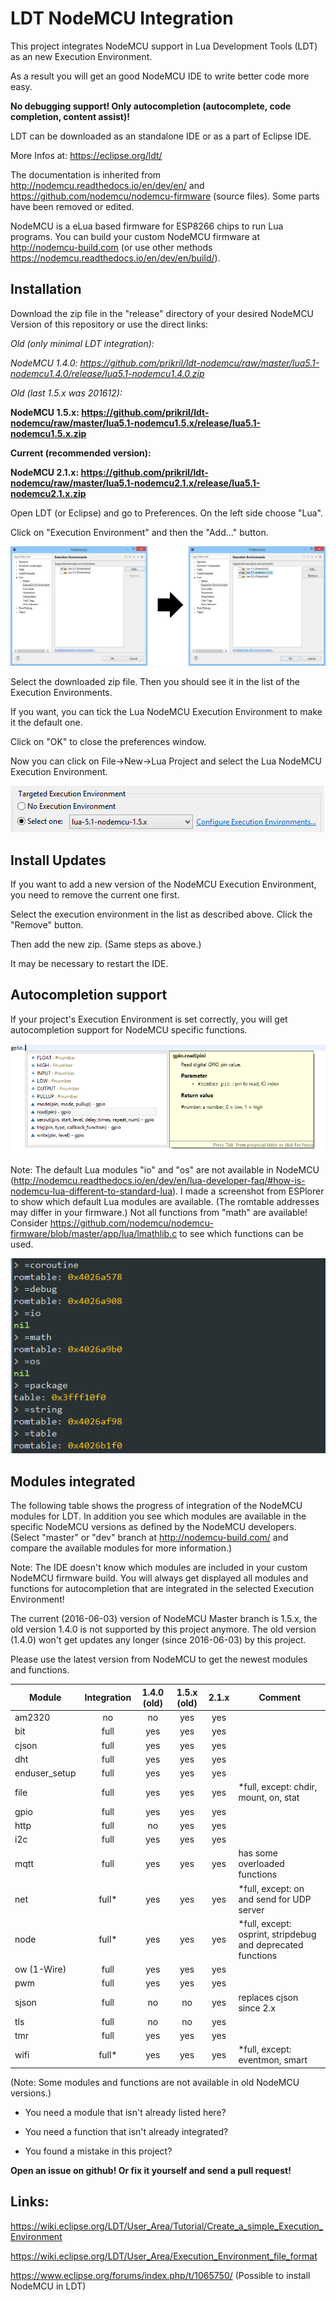 # LDT NodeMCU Integration

This project integrates NodeMCU support in Lua Development Tools (LDT) as an new Execution Environment.

As a result you will get an good NodeMCU IDE to write better code more easy.

**No debugging support! Only autocompletion (autocomplete, code completion, content assist)!**

LDT can be downloaded as an standalone IDE or as a part of Eclipse IDE.

More Infos at: https://eclipse.org/ldt/

The documentation is inherited from http://nodemcu.readthedocs.io/en/dev/en/ and https://github.com/nodemcu/nodemcu-firmware (source files).
Some parts have been removed or edited.

NodeMCU is a eLua based firmware for ESP8266 chips to run Lua programs.
You can build your custom NodeMCU firmware at http://nodemcu-build.com (or use other methods https://nodemcu.readthedocs.io/en/dev/en/build/).

## Installation
Download the zip file in the "release" directory of your desired NodeMCU Version of this repository or use the direct links:

*Old (only minimal LDT integration):*

*NodeMCU 1.4.0: https://github.com/prikril/ldt-nodemcu/raw/master/lua5.1-nodemcu1.4.0/release/lua5.1-nodemcu1.4.0.zip*

*Old (last 1.5.x was 201612):*

**NodeMCU 1.5.x: https://github.com/prikril/ldt-nodemcu/raw/master/lua5.1-nodemcu1.5.x/release/lua5.1-nodemcu1.5.x.zip**

**Current (recommended version):**

**NodeMCU 2.1.x: https://github.com/prikril/ldt-nodemcu/raw/master/lua5.1-nodemcu2.1.x/release/lua5.1-nodemcu2.1.x.zip**

Open LDT (or Eclipse) and go to Preferences. On the left side choose "Lua".

Click on "Execution Environment" and then the "Add..." button.

![Add zip](/pics/add-ee-compact02.png?raw=true)

Select the downloaded zip file. Then you should see it in the list of the Execution Environments.

If you want, you can tick the Lua NodeMCU Execution Environment to make it the default one.

Click on "OK" to close the preferences window.

Now you can click on File->New->Lua Project and select the Lua NodeMCU Execution Environment.

![Create Project](/pics/create-proj01.png?raw=true)

## Install Updates
If you want to add a new version of the NodeMCU Execution Environment, you need to remove the current one first.

Select the execution environment in the list as described above. Click the "Remove" button.

Then add the new zip. (Same steps as above.)

It may be necessary to restart the IDE.

## Autocompletion support
If your project's Execution Environment is set correctly, you will get autocompletion support for NodeMCU specific functions.

![Autocomplete](/pics/autocomplete01.png?raw=true)

Note: The default Lua modules "io" and "os" are not available in NodeMCU (http://nodemcu.readthedocs.io/en/dev/en/lua-developer-faq/#how-is-nodemcu-lua-different-to-standard-lua).
I made a screenshot from ESPlorer to show which default Lua modules are available. (The romtable addresses may differ in your firmware.)
Not all functions from "math" are available! Consider https://github.com/nodemcu/nodemcu-firmware/blob/master/app/lua/lmathlib.c to see which functions can be used.

![Default Lua modules in NodeMCU](/pics/nodemcu-default-lua-modules01.png?raw=true)

## Modules integrated
The following table shows the progress of integration of the NodeMCU modules for LDT.
In addition you see which modules are available in the specific NodeMCU versions as defined by the NodeMCU developers.
(Select "master" or "dev" branch at http://nodemcu-build.com/ and compare the available modules for more information.)

Note: The IDE doesn't know which modules are included in your custom NodeMCU firmware build.
You will always get displayed all modules and functions for autocompletion that are integrated in the selected Execution Environment!

The current (2016-06-03) version of NodeMCU Master branch is 1.5.x, the old version 1.4.0 is not supported by this project anymore.
The old version (1.4.0) won't get updates any longer (since 2016-06-03) by this project.

Please use the latest version from NodeMCU to get the newest modules and functions.

| Module       | Integration  | 1.4.0 (old)   | 1.5.x (old)   | 2.1.x         | Comment                                |
| ------------ |:------------:|:-------------:|:-------------:|:-------------:| -------------------------------------- |
| am2320       | no           | no            | yes           | yes           |                                        |
| bit          | full         | yes           | yes           | yes           |                                        |
| cjson        | full         | yes           | yes           | yes           |                                        |
| dht          | full         | yes           | yes           | yes           |                                        |
| enduser_setup| full         | yes           | yes           | yes           |                                        |
| file         | full         | yes           | yes           | yes           | \*full, except: chdir, mount, on, stat |
| gpio         | full         | yes           | yes           | yes           |                                        |
| http         | full         | no            | yes           | yes           |                                        |
| i2c          | full         | yes           | yes           | yes           |                                        |
| mqtt         | full         | yes           | yes           | yes           | has some overloaded functions          |
| net          | full\*       | yes           | yes           | yes           | \*full, except: on and send for UDP server  |
| node         | full\*       | yes           | yes           | yes           | \*full, except: osprint, stripdebug and deprecated functions |
| ow (1-Wire)  | full         | yes           | yes           | yes           |                                        |
| pwm          | full         | yes           | yes           | yes           |                                        |
| sjson        | full         | no            | no            | yes           | replaces cjson since 2.x               |
| tls          | full         | no            | no            | yes           |                                        |
| tmr          | full         | yes           | yes           | yes           |                                        |
| wifi         | full\*       | yes           | yes           | yes           | \*full, except: eventmon, smart        |

(Note: Some modules and functions are not available in old NodeMCU versions.)

* You need a module that isn't already listed here?

* You need a function that isn't already integrated?

* You found a mistake in this project?

**Open an issue on github! Or fix it yourself and send a pull request!**


## Links:

https://wiki.eclipse.org/LDT/User_Area/Tutorial/Create_a_simple_Execution_Environment

https://wiki.eclipse.org/LDT/User_Area/Execution_Environment_file_format

https://www.eclipse.org/forums/index.php/t/1065750/ (Possible to install NodeMCU in LDT)